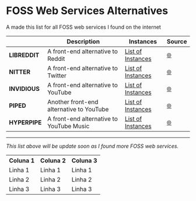 # FOSS Web Services Alternatives

A made this list for all FOSS web services I found on the internet

|          | Description | Instances | Source |
|----------|-------------|-----------|--------|
| **LIBREDDIT**| A front-end alternative to Reddit | [List of Instances](https://github.com/libreddit/libreddit-instances/blob/master/instances.md) | [🌐](https://github.com/libreddit/libreddit) |
| **NITTER** | A front-end alternative to Twitter | [List of Instances](https://github.com/zedeus/nitter/wiki/Instances) | [🌐](https://github.com/zedeus/nitter) |
| **INVIDIOUS** | A front-end alternative to YouTube | [List of Instances](https://docs.invidious.io/instances/) | [🌐](https://github.com/iv-org) |
| **PIPED** | Another front-end alternative to YouTube | [List of Instances](https://github.com/TeamPiped/Piped/wiki/Instances) | [🌐](https://github.com/TeamPiped/Piped) |
| **HYPERPIPE** | A front-end alternative to YouTube Music | [List of Instances](https://hyperpipe.codeberg.page/) | [🌐](https://codeberg.org/Hyperpipe/Hyperpipe) |

---

_This list above will be update soon as I found more FOSS web services._

<table>
  <tr>
    <th>Coluna 1</th>
    <th>Coluna 2</th>
    <th>Coluna 3</th>
  </tr>
  <tr>
    <td>Linha 1</td>
    <td>Linha 1</td>
    <td>Linha 1</td>
  </tr>
  <tr>
    <td>Linha 2</td>
    <td>Linha 2</td>
    <td>Linha 2</td>
  </tr>
  <tr>
    <td>Linha 3</td>
    <td>Linha 3</td>
    <td>Linha 3</td>
  </tr>
</table>
